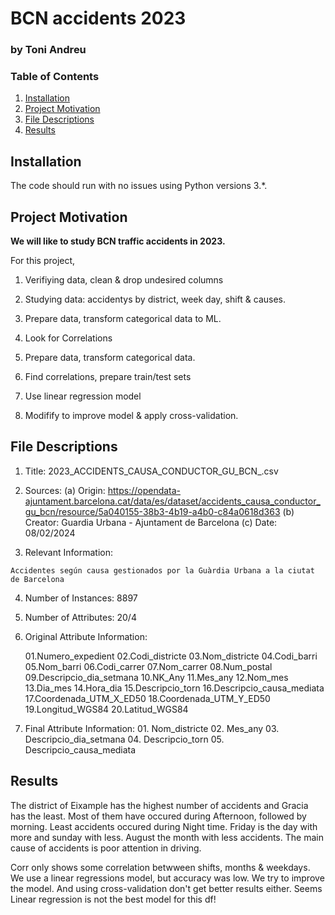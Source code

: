 # BCN accidents 2023

### by Toni Andreu

### Table of Contents

1. [Installation](#installation)
2. [Project Motivation](#motivation)
3. [File Descriptions](#files)
4. [Results](#results)

## Installation <a name="installation"></a>

The code should run with no issues using Python versions 3.*.

## Project Motivation<a name="motivation"></a>

**We will like to study BCN traffic accidents in 2023.**

For this project,

1. Verifiying data, clean & drop undesired columns
  
2. Studying data: accidentys by district, week day, shift & causes.

3. Prepare data, transform categorical data to ML.

4. Look for Correlations

5. Prepare data, transform categorical data.

6. Find correlations, prepare train/test sets

7. Use linear regression model

6. Modifify to improve model & apply cross-validation.


## File Descriptions <a name="files"></a>

  1. Title: 2023_ACCIDENTS_CAUSA_CONDUCTOR_GU_BCN_.csv

  2. Sources:
    (a) Origin:  https://opendata-ajuntament.barcelona.cat/data/es/dataset/accidents_causa_conductor_gu_bcn/resource/5a040155-38b3-4b19-a4b0-c84a0618d363
    (b) Creator:  Guardia Urbana - Ajuntament de Barcelona 
    (c) Date: 08/02/2024

  3. Relevant Information:

    Accidentes según causa gestionados por la Guàrdia Urbana a la ciutat de Barcelona

  4. Number of Instances: 8897

  5. Number of Attributes: 20/4

  6. Original Attribute Information:

      01.Numero_expedient
      02.Codi_districte
      03.Nom_districte
      04.Codi_barri
      05.Nom_barri
      06.Codi_carrer
      07.Nom_carrer
      08.Num_postal
      09.Descripcio_dia_setmana
      10.NK_Any 
      11.Mes_any
      12.Nom_mes
      13.Dia_mes
      14.Hora_dia
      15.Descripcio_torn
      16.Descripcio_causa_mediata
      17.Coordenada_UTM_X_ED50
      18.Coordenada_UTM_Y_ED50
      19.Longitud_WGS84
      20.Latitud_WGS84

  7. Final Attribute Information:
    01.   Nom_districte
    02.   Mes_any
    03.   Descripcio_dia_setmana
    04.   Descripcio_torn
    05.   Descripcio_causa_mediata


## Results<a name="results"></a>

The district of Eixample has the highest number of accidents and Gracia has the least. Most of them have occured during Afternoon, followed by morning. Least accidents occured during Night time. Friday is the day with more and sunday with less. August the month with less accidents. The main cause of accidents is poor attention in driving.

Corr only shows some correlation betwween shifts, months & weekdays. We use a linear regressions model, but accuracy was low. We try to improve the model. And using cross-validation don't get better results either. Seems Linear regression is not the best model for this df!




